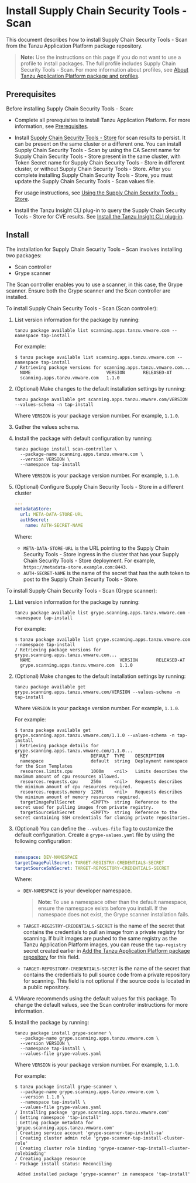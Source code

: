# Install Supply Chain Security Tools - Scan

This document describes how to install Supply Chain Security Tools - Scan
from the Tanzu Application Platform package repository.

>**Note:** Use the instructions on this page if you do not want to use a profile to install packages.
The full profile includes Supply Chain Security Tools - Scan.
For more information about profiles, see [About Tanzu Application Platform package and profiles](../about-package-profiles.md).

## <a id='scst-scan-prereqs'></a> Prerequisites

Before installing Supply Chain Security Tools - Scan:

- Complete all prerequisites to install Tanzu Application Platform. For more information, see [Prerequisites](../prerequisites.md).
- Install [Supply Chain Security Tools - Store](../scst-store/install-scst-store.md) for scan results to persist. It can be present on the same cluster or a different one. You can install Supply Chain Security Tools - Scan by using the CA Secret name for Supply Chain Security Tools - Store present in the same cluster, with Token Secret name for Supply Chain Security Tools - Store in different cluster, or without Supply Chain Security Tools - Store. After you complete installing Supply Chain Security Tools - Store, you must update the Supply Chain Security Tools - Scan values file.

    For usage instructions, see [Using the Supply Chain Security Tools - Store](../scst-store/overview.md).

- Install the Tanzu Insight CLI plug-in to query the Supply Chain Security Tools - Store for CVE results.
  See [Install the Tanzu Insight CLI plug-in](../cli-plugins/insight/cli-installation.md).

## <a id='install-scst-scan'></a> Install

The installation for Supply Chain Security Tools – Scan involves installing two packages:

- Scan controller
- Grype scanner

The Scan controller enables you to use a scanner, in this case, the Grype scanner. Ensure both the Grype scanner and the Scan controller are installed.

To install Supply Chain Security Tools - Scan (Scan controller):

1. List version information for the package by running:

    ```console
    tanzu package available list scanning.apps.tanzu.vmware.com --namespace tap-install
    ```

     For example:

    ```console
    $ tanzu package available list scanning.apps.tanzu.vmware.com --namespace tap-install
    / Retrieving package versions for scanning.apps.tanzu.vmware.com...
      NAME                             VERSION       RELEASED-AT
      scanning.apps.tanzu.vmware.com   1.1.0
    ```

1. (Optional) Make changes to the default installation settings by running:

    ```console
    tanzu package available get scanning.apps.tanzu.vmware.com/VERSION --values-schema -n tap-install
    ```

    Where `VERSION` is your package version number. For example, `1.1.0`.

1. Gather the values schema.

1. Install the package with default configuration by running:

    ```console
    tanzu package install scan-controller \
      --package-name scanning.apps.tanzu.vmware.com \
      --version VERSION \
      --namespace tap-install
    ```

    Where `VERSION` is your package version number. For example, `1.1.0`.

1. (Optional) Configure Supply Chain Security Tools - Store in a different cluster

    ```yaml
    ---
    metadataStore:
      url: META-DATA-STORE-URL
      authSecret:
        name: AUTH-SECRET-NAME
    ```

    Where:

    - `META-DATA-STORE-URL` is the URL pointing to the Supply Chain Security Tools - Store ingress in the cluster that has your Supply Chain Security Tools - Store deployment. For example, `https://metadata-store.example.com:8443`.
    - `AUTH-SECRET-NAME` is the name of the secret that has the auth token to post to the Supply Chain Security Tools - Store.

To install Supply Chain Security Tools - Scan (Grype scanner):

1. List version information for the package by running:

    ```console
    tanzu package available list grype.scanning.apps.tanzu.vmware.com --namespace tap-install
    ```

    For example:

    ```console
    $ tanzu package available list grype.scanning.apps.tanzu.vmware.com --namespace tap-install
    / Retrieving package versions for grype.scanning.apps.tanzu.vmware.com...
      NAME                                  VERSION       RELEASED-AT
      grype.scanning.apps.tanzu.vmware.com  1.1.0
    ```

1. (Optional) Make changes to the default installation settings by running:

    ```console
    tanzu package available get grype.scanning.apps.tanzu.vmware.com/VERSION --values-schema -n tap-install
    ```

    Where `VERSION` is your package version number. For example, `1.1.0`.

    For example:

    ```console
    $ tanzu package available get grype.scanning.apps.tanzu.vmware.com/1.1.0 --values-schema -n tap-install
    | Retrieving package details for grype.scanning.apps.tanzu.vmware.com/1.1.0...
      KEY                        DEFAULT  TYPE    DESCRIPTION
      namespace                  default  string  Deployment namespace for the Scan Templates
      resources.limits.cpu       1000m    <nil>   Limits describes the maximum amount of cpu resources allowed.
      resources.requests.cpu     250m     <nil>   Requests describes the minimum amount of cpu resources required.
      resources.requests.memory  128Mi    <nil>   Requests describes the minimum amount of memory resources required.
      targetImagePullSecret      <EMPTY>  string  Reference to the secret used for pulling images from private registry.
      targetSourceSshSecret      <EMPTY>  string  Reference to the secret containing SSH credentials for cloning private repositories.
    ```

1. (Optional) You can define the `--values-file` flag to customize the default configuration. Create a `grype-values.yaml` file by using the following configuration:

    ```yaml
    ---
    namespace: DEV-NAMESPACE
    targetImagePullSecret: TARGET-REGISTRY-CREDENTIALS-SECRET
    targetSourceSshSecret: TARGET-REPOSITORY-CREDENTIALS-SECRET
    ```

    Where:

    - `DEV-NAMESPACE` is your developer namespace.

      >**Note:** To use a namespace other than the default namespace, ensure the namespace exists before you install. If the namespace does not exist, the Grype scanner installation fails.

    - `TARGET-REGISTRY-CREDENTIALS-SECRET` is the name of the secret that contains the credentials to pull an image from a private registry for scanning. If built images are pushed to the same registry as the Tanzu Application Platform images, you can reuse the `tap-registry` secret created earlier in [Add the Tanzu Application Platform package repository](../install.md#add-package-repositories-and-EULAs) for this field.

    - `TARGET-REPOSITORY-CREDENTIALS-SECRET` is the name of the secret that contains the credentials to pull source code from a private repository for scanning. This field is not optional if the source code is located in a public repository.

1. VMware recommends using the default values for this package.
To change the default values, see the Scan controller instructions for more information.

1. Install the package by running:

    ```console
    tanzu package install grype-scanner \
      --package-name grype.scanning.apps.tanzu.vmware.com \
      --version VERSION \
      --namespace tap-install \
      --values-file grype-values.yaml
    ```

    Where `VERSION` is your package version number. For example, `1.1.0`.

    For example:

    ```console
    $ tanzu package install grype-scanner \
      --package-name grype.scanning.apps.tanzu.vmware.com \
      --version 1.1.0 \
      --namespace tap-install \
      --values-file grype-values.yaml
    / Installing package 'grype.scanning.apps.tanzu.vmware.com'
    | Getting namespace 'tap-install'
    | Getting package metadata for 'grype.scanning.apps.tanzu.vmware.com'
    | Creating service account 'grype-scanner-tap-install-sa'
    | Creating cluster admin role 'grype-scanner-tap-install-cluster-role'
    | Creating cluster role binding 'grype-scanner-tap-install-cluster-rolebinding'
    / Creating package resource
    - Package install status: Reconciling

     Added installed package 'grype-scanner' in namespace 'tap-install'
    ```
